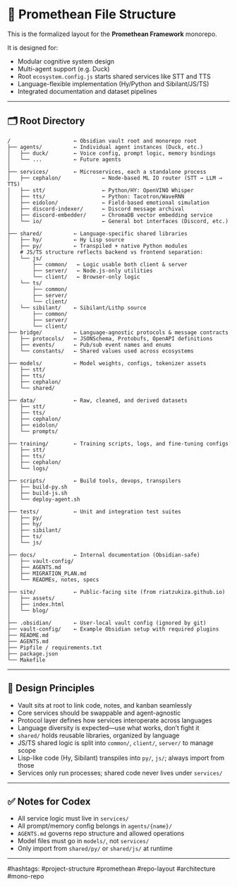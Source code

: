# 📁 Promethean File Structure

This is the formalized layout for the **Promethean Framework** monorepo.

It is designed for:

* Modular cognitive system design
* Multi-agent support (e.g. Duck)
* Root `ecosystem.config.js` starts shared services like STT and TTS
* Language-flexible implementation (Hy/Python and Sibilant/JS/TS)
* Integrated documentation and dataset pipelines

---

## 🗂 Root Directory

```plaintext
/                    ← Obsidian vault root and monorepo root
├── agents/          ← Individual agent instances (Duck, etc.)
│   ├── duck/        ← Voice config, prompt logic, memory bindings
│   └── ...          ← Future agents
│
├── services/        ← Microservices, each a standalone process
│   ├── cephalon/             ← Node-based ML IO router (STT → LLM → TTS)
│   ├── stt/                  ← Python/HY: OpenVINO Whisper
│   ├── tts/                  ← Python: Tacotron/WaveRNN
│   ├── eidolon/              ← Field-based emotional simulation
│   ├── discord-indexer/      ← Discord message archival
│   ├── discord-embedder/     ← ChromaDB vector embedding service
│   └── io/                   ← General bot interfaces (Discord, etc.)
│
├── shared/          ← Language-specific shared libraries
│   ├── hy/          ← Hy Lisp source
│   ├── py/          ← Transpiled + native Python modules
│   # JS/TS structure reflects backend vs frontend separation:
│   └── js/
│       ├── common/   ← Logic usable both client & server
│       ├── server/   ← Node.js-only utilities
│       └── client/   ← Browser-only logic
│   └── ts/
│       ├── common/
│       ├── server/
│       └── client/
│   └── sibilant/    ← Sibilant/Lithp source
│       ├── common/
│       ├── server/
│       └── client/
├── bridge/          ← Language-agnostic protocols & message contracts
│   ├── protocols/   ← JSONSchema, Protobufs, OpenAPI definitions
│   ├── events/      ← Pub/sub event names and enums
│   └── constants/   ← Shared values used across ecosystems
│
├── models/          ← Model weights, configs, tokenizer assets
│   ├── stt/
│   ├── tts/
│   ├── cephalon/
│   └── shared/
│
├── data/            ← Raw, cleaned, and derived datasets
│   ├── stt/
│   ├── tts/
│   ├── cephalon/
│   ├── eidolon/
│   └── prompts/
│
├── training/        ← Training scripts, logs, and fine-tuning configs
│   ├── stt/
│   ├── tts/
│   ├── cephalon/
│   └── logs/
│
├── scripts/         ← Build tools, devops, transpilers
│   ├── build-py.sh
│   ├── build-js.sh
│   └── deploy-agent.sh
│
├── tests/           ← Unit and integration test suites
│   ├── py/
│   ├── hy/
│   ├── sibilant/
│   ├── ts/
│   └── js/
│
├── docs/            ← Internal documentation (Obsidian-safe)
│   ├── vault-config/
│   ├── AGENTS.md
│   ├── MIGRATION_PLAN.md
│   └── READMEs, notes, specs
│
├── site/            ← Public-facing site (from riatzukiza.github.io)
│   ├── assets/
│   ├── index.html
│   └── blog/
│
├── .obsidian/       ← User-local vault config (ignored by git)
├── vault-config/    ← Example Obsidian setup with required plugins
├── README.md
├── AGENTS.md
├── Pipfile / requirements.txt
├── package.json
└── Makefile
```

---

## 🧩 Design Principles

* Vault sits at root to link code, notes, and kanban seamlessly
* Core services should be swappable and agent-agnostic
* Protocol layer defines how services interoperate across languages
* Language diversity is expected—use what works, don’t fight it
* `shared/` holds reusable libraries, organized by language
* JS/TS shared logic is split into `common/`, `client/`, `server/` to manage scope
* Lisp-like code (Hy, Sibilant) transpiles into `py/`, `js/`; always import from those
* Services only run processes; shared code never lives under `services/`

---

## ✅ Notes for Codex

* All service logic must live in `services/`
* All prompt/memory config belongs in `agents/{name}/`
* `AGENTS.md` governs repo structure and allowed operations
* Model files must go in `models/`, not `services/`
* Only import from `shared/py/` or `shared/js/` at runtime

---

\#hashtags: #project-structure #promethean #repo-layout #architecture #mono-repo

